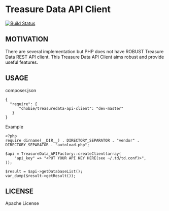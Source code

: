 # Treasure Data API Client

[![Build Status](https://secure.travis-ci.org/chobie/treasuredata-api-client.png)](http://travis-ci.org/chobie/treasuredata-api-client)


MOTIVATION
--------------------------

There are several implementation but PHP does not have ROBUST Treasure Data REST API client.
This Treasure Data API Client aims robust and provide useful features.

USAGE
--------------------------

composer.json

````
{
  "require": {
      "chobie/treasuredata-api-client": "dev-master"
   }
}
````


Example

````
<?php
require dirname(__DIR__) . DIRECTORY_SEPARATOR . "vendor" . DIRECTORY_SEPARATOR . "autoload.php";

$api = TreasureData_APIFactory::createClient(array(
    "api_key" => "<PUT YOUR API KEY HERE(see ~/.td/td.conf)>",
));

$result = $api->getDatabaseList();
var_dump($result->getResult());
````

LICENSE
--------------------------

Apache License
